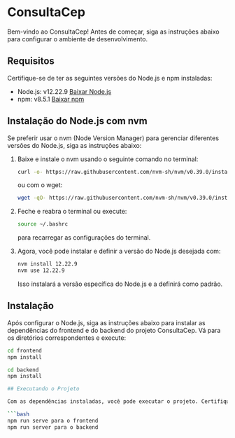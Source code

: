 # ConsultaCep

Bem-vindo ao ConsultaCep! Antes de começar, siga as instruções abaixo para configurar o ambiente de desenvolvimento.

## Requisitos

Certifique-se de ter as seguintes versões do Node.js e npm instaladas:

- Node.js: v12.22.9 [Baixar Node.js](https://nodejs.org/en/download/)
- npm: v8.5.1 [Baixar npm](https://www.npmjs.com/package/npm/v/8.5.1)

## Instalação do Node.js com nvm

Se preferir usar o nvm (Node Version Manager) para gerenciar diferentes versões do Node.js, siga as instruções abaixo:

1. Baixe e instale o nvm usando o seguinte comando no terminal:

    ```bash
    curl -o- https://raw.githubusercontent.com/nvm-sh/nvm/v0.39.0/install.sh | bash
    ```

    ou com o wget:

    ```bash
    wget -qO- https://raw.githubusercontent.com/nvm-sh/nvm/v0.39.0/install.sh | bash
    ```

2. Feche e reabra o terminal ou execute:

    ```bash
    source ~/.bashrc
    ```

    para recarregar as configurações do terminal.

3. Agora, você pode instalar e definir a versão do Node.js desejada com:

    ```bash
    nvm install 12.22.9
    nvm use 12.22.9
    ```

    Isso instalará a versão específica do Node.js e a definirá como padrão.

## Instalação

Após configurar o Node.js, siga as instruções abaixo para instalar as dependências do frontend e do backend do projeto ConsultaCep. Vá para os diretórios correspondentes e execute:

```bash
cd frontend
npm install

cd backend
npm install

## Executando o Projeto

Com as dependências instaladas, você pode executar o projeto. Certifique-se de estar no diretório apropriado (frontend ou backend) e execute o seguinte comando:

```bash
npm run serve para o frontend
npm run server para o backend
